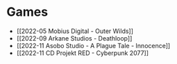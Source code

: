 # Games

- [[2022-05 Mobius Digital - Outer Wilds]]
- [[2022-09 Arkane Studios - Deathloop]]
- [[2022-11 Asobo Studio - A Plague Tale - Innocence]]
- [[2022-11 CD Projekt RED - Cyberpunk 2077]]